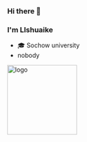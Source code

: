 ### Hi there 👋

<!--
**LIshuaike/LIshuaike** is a ✨ _special_ ✨ repository because its `README.md` (this file) appears on your GitHub profile.

Here are some ideas to get you started:

- 🔭 I’m currently working on ...
- 🌱 I’m currently learning ...
- 👯 I’m looking to collaborate on ...
- 🤔 I’m looking for help with ...
- 💬 Ask me about ...
- 📫 How to reach me: ...
- 😄 Pronouns: ...
- ⚡ Fun fact: ...
-->
### I'm LIshuaike
- 🎓 Sochow university
- nobody

<img src="https://github-readme-stats.vercel.app/api?username=Lishuaike&hide=issues&show_icons=true" alt="logo" height="160" />

<!--
<img src="https://github-readme-stats.vercel.app/api?username=Lishuaike&hide=issues&show_icons=true" alt="logo" height="160" align="right" style="margin: 5px; margin-bottom: 20px;" />
<img src="https://github-profile-trophy.vercel.app/?username=Lishuaike&theme=flat&column=7" alt="logo" height="160" align="center" style="margin: auto; margin-bottom: 20px;" />
-->
